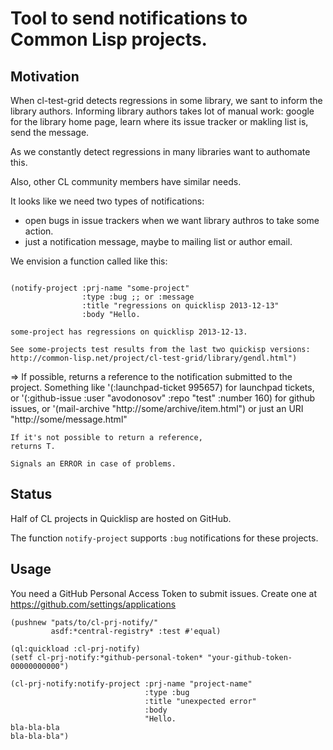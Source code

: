 # Tool to send notifications to Common Lisp projects.

## Motivation

   When cl-test-grid detects regressions in some library,
   we sant to inform the library authors. Informing library
   authors takes lot of manual work: google for the library home
   page, learn where its issue tracker or makling list is,
   send the message.

   As we constantly detect regressions in many libraries want to authomate this.

   Also, other CL community members have similar needs.

   It looks like we need two types of notifications:
   - open bugs in issue trackers when we want library authros to 
     take some action.
   - just a notification message, maybe to mailing list or author email.

   We envision a function called like this:
   ```common-lisp

   (notify-project :prj-name "some-project"
                   :type :bug ;; or :message
                   :title "regressions on quicklisp 2013-12-13"
                   :body "Hello.

 some-project has regressions on quicklisp 2013-12-13.

 See some-projects test results from the last two quickisp versions:
 http://common-lisp.net/project/cl-test-grid/library/gendl.html")

   ```

 => If possible, returns a reference to the notification submitted to the project.
    Something like '(:launchpad-ticket 995657) for launchpad tickets,
    or '(:github-issue :user "avodonosov" :repo "test" :number 160) for github issues,
    or '(mail-archive "http://some/archive/item.html")
    or just an URI "http://some/message.html"

    If it's not possible to return a reference,
    returns T.

    Signals an ERROR in case of problems.


## Status

   Half of CL projects in Quicklisp are hosted on GitHub.

   The function `notify-project` supports `:bug` notifications
   for these projects.

## Usage

   You need a GitHub Personal Access Token to submit issues.
   Create one at https://github.com/settings/applications

   ```common-lisp
   (pushnew "pats/to/cl-prj-notify/"
            asdf:*central-registry* :test #'equal)

   (ql:quickload :cl-prj-notify)
   (setf cl-prj-notify:*github-personal-token* "your-github-token-00000000000")

   (cl-prj-notify:notify-project :prj-name "project-name"
                                 :type :bug
                                 :title "unexpected error"
                                 :body
                                 "Hello.
 bla-bla-bla
 bla-bla-bla")
   ```